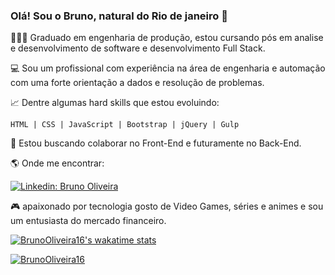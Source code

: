### Olá! Sou o Bruno, natural do Rio de janeiro 👋

👨🏻‍🎓 Graduado em engenharia de produção, estou cursando pós em analise e desenvolvimento de software e desenvolvimento Full Stack.


💻 Sou um profissional com experiência na área de engenharia e automação com uma forte orientação a dados e resolução de problemas.


📈 Dentre algumas hard skills que estou evoluindo:

    HTML | CSS | JavaScript | Bootstrap | jQuery | Gulp


👯 Estou buscando colaborar no Front-End e futuramente no Back-End.


🌎 Onde me encontrar:

[![Linkedin: Bruno Oliveira](https://img.shields.io/badge/-BrunoOliveira-blue?style=flat-square&logo=Linkedin&logoColor=white&link=LINK-DO-SEU-LINKEDIN)](https://www.linkedin.com/in/bruno-oliveira1608/)

🎮 apaixonado por tecnologia gosto de Video Games, séries e animes e sou um entusiasta do mercado financeiro.

[![BrunoOliveira16's wakatime stats](https://github-readme-stats.vercel.app/api/wakatime?username=BrunoOliveira16&theme=highcontrast)](https://github.com/BrunoOliveira16/github-readme-stats)

[![BrunoOliveira16](https://github-readme-stats.vercel.app/api/top-langs/?username=BrunoOliveira16&theme=highcontrast&layout=compact)](https://github.com/BrunoOliveira16/github-readme-stats)
